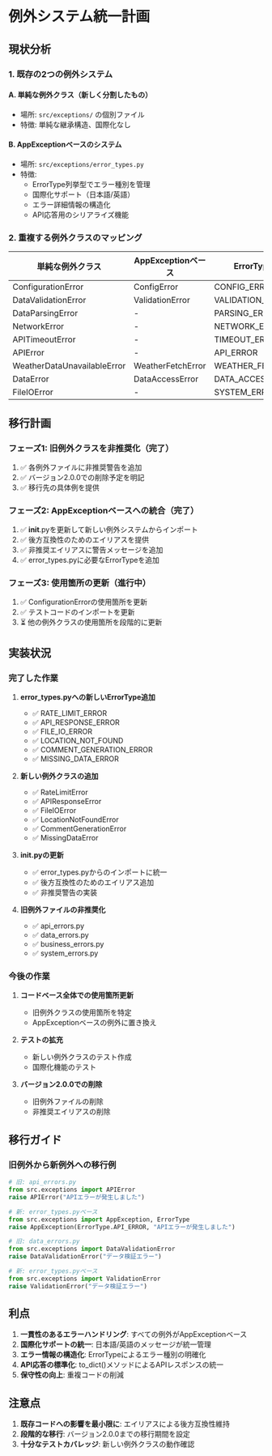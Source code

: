 # 例外システム統一計画

## 現状分析

### 1. 既存の2つの例外システム

#### A. 単純な例外クラス（新しく分割したもの）
- 場所: `src/exceptions/` の個別ファイル
- 特徴: 単純な継承構造、国際化なし

#### B. AppExceptionベースのシステム
- 場所: `src/exceptions/error_types.py`
- 特徴: 
  - ErrorType列挙型でエラー種別を管理
  - 国際化サポート（日本語/英語）
  - エラー詳細情報の構造化
  - API応答用のシリアライズ機能

### 2. 重複する例外クラスのマッピング

| 単純な例外クラス | AppExceptionベース | ErrorType |
|---|---|---|
| ConfigurationError | ConfigError | CONFIG_ERROR |
| DataValidationError | ValidationError | VALIDATION_ERROR |
| DataParsingError | - | PARSING_ERROR |
| NetworkError | - | NETWORK_ERROR |
| APITimeoutError | - | TIMEOUT_ERROR |
| APIError | - | API_ERROR |
| WeatherDataUnavailableError | WeatherFetchError | WEATHER_FETCH |
| DataError | DataAccessError | DATA_ACCESS |
| FileIOError | - | SYSTEM_ERROR |

## 移行計画

### フェーズ1: 旧例外クラスを非推奨化（完了）
1. ✅ 各例外ファイルに非推奨警告を追加
2. ✅ バージョン2.0.0での削除予定を明記
3. ✅ 移行先の具体例を提供

### フェーズ2: AppExceptionベースへの統合（完了）
1. ✅ __init__.pyを更新して新しい例外システムからインポート
2. ✅ 後方互換性のためのエイリアスを提供
3. ✅ 非推奨エイリアスに警告メッセージを追加
4. ✅ error_types.pyに必要なErrorTypeを追加

### フェーズ3: 使用箇所の更新（進行中）
1. ✅ ConfigurationErrorの使用箇所を更新
2. ✅ テストコードのインポートを更新
3. ⏳ 他の例外クラスの使用箇所を段階的に更新

## 実装状況

### 完了した作業

1. **error_types.pyへの新しいErrorType追加**
   - ✅ RATE_LIMIT_ERROR
   - ✅ API_RESPONSE_ERROR  
   - ✅ FILE_IO_ERROR
   - ✅ LOCATION_NOT_FOUND
   - ✅ COMMENT_GENERATION_ERROR
   - ✅ MISSING_DATA_ERROR

2. **新しい例外クラスの追加**
   - ✅ RateLimitError
   - ✅ APIResponseError
   - ✅ FileIOError
   - ✅ LocationNotFoundError
   - ✅ CommentGenerationError
   - ✅ MissingDataError

3. **__init__.pyの更新**
   - ✅ error_types.pyからのインポートに統一
   - ✅ 後方互換性のためのエイリアス追加
   - ✅ 非推奨警告の実装

4. **旧例外ファイルの非推奨化**
   - ✅ api_errors.py
   - ✅ data_errors.py
   - ✅ business_errors.py
   - ✅ system_errors.py

### 今後の作業

1. **コードベース全体での使用箇所更新**
   - 旧例外クラスの使用箇所を特定
   - AppExceptionベースの例外に置き換え

2. **テストの拡充**
   - 新しい例外クラスのテスト作成
   - 国際化機能のテスト

3. **バージョン2.0.0での削除**
   - 旧例外ファイルの削除
   - 非推奨エイリアスの削除

## 移行ガイド

### 旧例外から新例外への移行例

```python
# 旧: api_errors.py
from src.exceptions import APIError
raise APIError("APIエラーが発生しました")

# 新: error_types.pyベース
from src.exceptions import AppException, ErrorType
raise AppException(ErrorType.API_ERROR, "APIエラーが発生しました")
```

```python
# 旧: data_errors.py
from src.exceptions import DataValidationError
raise DataValidationError("データ検証エラー")

# 新: error_types.pyベース
from src.exceptions import ValidationError
raise ValidationError("データ検証エラー")
```

## 利点
1. **一貫性のあるエラーハンドリング**: すべての例外がAppExceptionベース
2. **国際化サポートの統一**: 日本語/英語のメッセージが統一管理
3. **エラー情報の構造化**: ErrorTypeによるエラー種別の明確化
4. **API応答の標準化**: to_dict()メソッドによるAPIレスポンスの統一
5. **保守性の向上**: 重複コードの削減

## 注意点
1. **既存コードへの影響を最小限に**: エイリアスによる後方互換性維持
2. **段階的な移行**: バージョン2.0.0までの移行期間を設定
3. **十分なテストカバレッジ**: 新しい例外クラスの動作確認